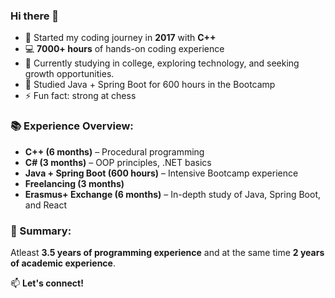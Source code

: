 ### Hi there 👋

- 🚀 Started my coding journey in **2017** with **C++**
- 💻 **7000+ hours** of hands-on coding experience  
- 🔭 Currently studying in college, exploring technology, and seeking growth opportunities.
- 🌱 Studied Java + Spring Boot for 600 hours in the Bootcamp
- ⚡ Fun fact: strong at chess

### 📚 Experience Overview:
- **C++ (6 months)** – Procedural programming
- **C# (3 months)** – OOP principles, .NET basics  
- **Java + Spring Boot (600 hours)** – Intensive Bootcamp experience  
- **Freelancing (3 months)**
- **Erasmus+ Exchange (6 months)** – In-depth study of Java, Spring Boot, and React

### 📌 Summary:
Atleast **3.5 years of programming experience** and at the same time **2 years of academic experience**.

📫 **Let's connect!**
